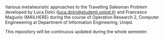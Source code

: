Various metaheuristic approaches to the Travelling Salesman Problem developed by
Luca Dolci (luca.dolci@studenti.unipd.it) and Francesco Maguolo (MAILHERE)
during the course of Operation Research 2, Computer Engineeering at Department
of Information Engineering, Unipd.

This repository will be continuous updated during the whole semester.
